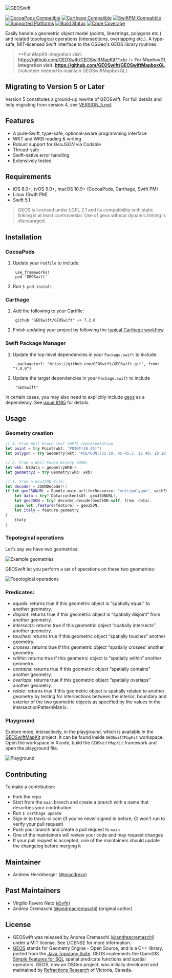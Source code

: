 ![GEOSwift](/README-images/GEOSwift.png)

[![CocoaPods Compatible](https://img.shields.io/cocoapods/v/GEOSwift.svg)](https://cocoapods.org/pods/GEOSwift)
[![Carthage Compatible](https://img.shields.io/badge/Carthage-compatible-4BC51D.svg?style=flat)](https://github.com/Carthage/Carthage)
[![SwiftPM Compatible](https://img.shields.io/badge/SwiftPM-compatible-4BC51D.svg?style=flat)](https://swift.org/package-manager/)
[![Supported Platforms](https://img.shields.io/cocoapods/p/GEOSwift.svg?style=flat)](https://github.com/GEOSwift/GEOSwift)
[![Build Status](https://img.shields.io/travis/GEOSwift/GEOSwift/main)](https://travis-ci.com/GEOSwift/GEOSwift)
[![Code Coverage](https://img.shields.io/codecov/c/github/GEOSwift/GEOSwift/main)](https://codecov.io/gh/GEOSwift/GEOSwift)

Easily handle a geometric object model (points, linestrings, polygons etc.) and
related topological operations (intersections, overlapping etc.). A type-safe,
MIT-licensed Swift interface to the OSGeo's GEOS library routines.

> **For *MapKit* integration visit: https://github.com/GEOSwift/GEOSwiftMapKit**<br />
> **For *MapboxGL* integration visit: https://github.com/GEOSwift/GEOSwiftMapboxGL** (volunteer needed to maintain GEOSwiftMapboxGL)<br />

## Migrating to Version 5 or Later

Version 5 constitutes a ground-up rewrite of GEOSwift. For full details and help
migrating from version 4, see [VERSION_5.md](VERSION_5.md).

## Features

* A pure-Swift, type-safe, optional-aware programming interface
* WKT and WKB reading & writing
* Robust support for *GeoJSON* via Codable
* Thread-safe
* Swift-native error handling
* Extensively tested

## Requirements

* iOS 8.0+, tvOS 9.0+, macOS 10.9+ (CocoaPods, Carthage, Swift PM)
* Linux (Swift PM)
* Swift 5.1

> GEOS is licensed under LGPL 2.1 and its compatibility with static linking is
at least controversial. Use of geos without dynamic linking is discouraged.

## Installation

### CocoaPods

1. Update your `Podfile` to include:

        use_frameworks!
        pod 'GEOSwift'

2. Run `$ pod install`

### Carthage

1. Add the following to your Cartfile:

        github "GEOSwift/GEOSwift" ~> 7.2.0

2. Finish updating your project by following the [typical Carthage
workflow](https://github.com/Carthage/Carthage#quick-start).

### Swift Package Manager

1. Update the top-level dependencies in your `Package.swift` to include:

        .package(url: "https://github.com/GEOSwift/GEOSwift.git", from: "7.0.0")

2. Update the target dependencies in your `Package.swift` to include

        "GEOSwift"

In certain cases, you may also need to explicitly include
[geos](https://github.com/GEOSwift/geos.git) as a dependency. See
[issue #195](https://github.com/GEOSwift/GEOSwift/issues/195) for details.

## Usage

### Geometry creation

```swift
// 1. From Well Known Text (WKT) representation
let point = try Point(wkt: "POINT(10 45)")
let polygon = try Geometry(wkt: "POLYGON((35 10, 45 45.5, 15 40, 10 20, 35 10),(20 30, 35 35, 30 20, 20 30))")

// 2. From a Well Known Binary (WKB)
let wkb: NSData = geometryWKB()
let geometry2 = try Geometry(wkb: wkb)

// 3. From a GeoJSON file:
let decoder = JSONDecoder()
if let geoJSONURL = Bundle.main.url(forResource: "multipolygon", withExtension: "geojson"),
    let data = try? Data(contentsOf: geoJSONURL),
    let geoJSON = try? decoder.decode(GeoJSON.self, from: data),
    case let .feature(feature) = geoJSON,
    let italy = feature.geometry
{
    italy
}
```

### Topological operations

Let's say we have two geometries:

![Example geometries](/README-images/geometries.png)

GEOSwift let you perform a set of operations on these two geometries:

![Topological operations](/README-images/topological-operations.png)

### Predicates:

* _equals_: returns true if this geometric object is “spatially equal” to
  another geometry.
* _disjoint_: returns true if this geometric object is “spatially disjoint” from
  another geometry.
* _intersects_: returns true if this geometric object “spatially intersects”
  another geometry.
* _touches_: returns true if this geometric object “spatially touches” another
  geometry.
* _crosses_: returns true if this geometric object “spatially crosses’ another
  geometry.
* _within_: returns true if this geometric object is “spatially within” another
  geometry.
* _contains_: returns true if this geometric object “spatially contains” another
  geometry.
* _overlaps_: returns true if this geometric object “spatially overlaps” another
  geometry.
* _relate_: returns true if this geometric object is spatially related to
  another geometry by testing for intersections between the interior, boundary
  and exterior of the two geometric objects as specified by the values in the
  intersectionPatternMatrix.

### Playground

Explore more, interactively, in the playground, which is available in the
[GEOSwiftMapKit](https://github.com/GEOSwift/GEOSwiftMapKit) project. It can be
found inside `GEOSwiftMapKit` workspace. Open the workspace in Xcode, build the
`GEOSwiftMapKit` framework and open the playground file.

![Playground](/README-images/playground.png)

## Contributing

To make a contribution:

* Fork the repo
* Start from the `main` branch and create a branch with a name that describes
  your contribution
* Run `$ carthage update`
* Sign in to travis-ci.com (if you've never signed in before, CI won't run to
  verify your pull request)
* Push your branch and create a pull request to `main`
* One of the maintainers will review your code and may request changes
* If your pull request is accepted, one of the maintainers should update the
  changelog before merging it

## Maintainer

* Andrew Hershberger ([@macdrevx](https://github.com/macdrevx))

## Past Maintainers

* Virgilio Favero Neto ([@vfn](https://github.com/vfn))
* Andrea Cremaschi ([@andreacremaschi](https://twitter.com/andreacremaschi))
  (original author)

## License

* GEOSwift was released by Andrea Cremaschi
  ([@andreacremaschi](https://twitter.com/andreacremaschi)) under a MIT license.
  See LICENSE for more information.
* [GEOS](http://trac.osgeo.org/geos/) stands for Geometry Engine - Open Source,
  and is a C++ library, ported from the
  [Java Topology Suite](http://sourceforge.net/projects/jts-topo-suite/).
  GEOS implements the OpenGIS
  [Simple Features for SQL](http://www.opengeospatial.org/standards/sfs) spatial
  predicate functions and spatial operators. GEOS, now an OSGeo project, was
  initially developed and maintained by
  [Refractions Research](http://www.refractions.net/) of Victoria, Canada.
